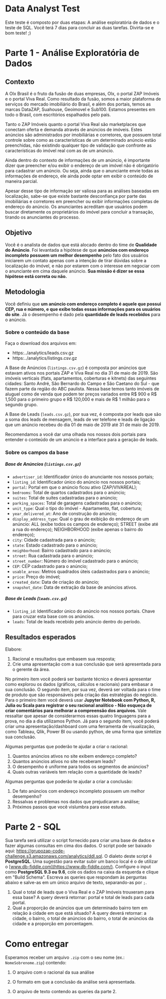 # Data Analyst Test

Este teste é composto por duas etapas: A análise exploratória de dados e o teste de SQL. Você terá 7 dias para concluir as duas tarefas. Divirta-se e bom teste! ;) 

# **Parte 1 - Análise Exploratória de Dados**

## Contexto

A Olx Brasil é o fruto da fusão de duas empresas, Olx, o portal ZAP Imóveis e o portal Viva Real. Como resultado da fusão, somos a maior plataforma de serviços do mercado imobiliário do Brasil, e além dos portais, temos as marcas DataZAP, Suahouse, Geoimovel e Sub100. Estamos presentes em todo o Brasil, com escritórios espalhados pelo país. 

Tanto o ZAP Imóveis quanto o portal Viva Real são marketplaces que conectam oferta e demanda através de anúncios de imóveis. Estes anúncios são administrados por imobiliárias e corretores, que possuem total controle sobre como as características de um determinado anúncio estão preenchidas, não existindo qualquer tipo de validação que confronte as características do imóvel real com as de um anúncio. 

Ainda dentro do contexto de informações de um anúncio, é importante dizer que preencher e/ou exibir o endereço de um imóvel não é obrigatório para cadastrar um anúncio. Ou seja, ainda que o anunciante envie todas as informações de endereço, ele ainda pode optar em exibir o conteúdo de maneira parcial. 

Apesar desse tipo de informação ser valiosa para as análises baseadas em localização, sabe-se que existe bastante desconfiança por parte das imobiliárias e corretores em preencher ou exibir informações completas de endereço do anúncio. Os anunciantes acreditam que usuários podem buscar diretamente os proprietários do imóvel para concluir a transação, tirando os anunciantes do processo.

## Objetivo

Você é o analista de dados que está alocado dentro do time de **Qualidade do Anúncio**. Foi levantada a hipótese de que **anúncios com endereço incompleto possuem um melhor desempenho** pelo fato dos usuários iniciarem um contato apenas com a intenção de tirar dúvidas sobre a localização do imóvel, e não por estarem com o interesse em negociar com o anunciante em cima daquele anúncio. **Sua missão é dizer se essa hipótese está correta ou não.** 

## Metodologia

Você definiu que **um anúncio com endereço completo é aquele que possui CEP, rua e número, e que exibe todas essas informações para os usuários do site**. Já o desempenho é dado pela **quantidade de leads recebidos** para o anúncio.

### Sobre o conteúdo da base

Faça o download dos arquivos em: 

* https:../analytics/leads.csv.gz
* https:../analytics/listings.csv.gz

A Base de Anúncios (`listings.csv.gz`) é composta por anúncios que estavam ativos nos portais ZAP e Viva Real no dia 31 de maio de 2019. São imóveis verticais (flats, apartamentos, coberturas e kitnets) das seguintes cidades: Santo André, São Bernardo do Campo e São Caetano do Sul - que fazem parte da região do ABC paulista. Nessa base temos tanto imóveis de aluguel como de venda que podem ter preços variados entre R$ 900 e R$ 1,500 para o primeiro grupo e R$ 120,000 e mais de R$ 1 milhão para o segundo grupo.

A Base de Leads (`leads.csv.gz`), por sua vez, é composta por leads que são a soma dos leads de mensagem, leads de ver telefone e leads de ligação que um anúncio recebeu do dia 01 de maio de 2019 até 31 de maio de 2019.

Recomendamos a você dar uma olhada nos nossos dois portais para entender o conteúdo de um anúncio e a interface para a geração de leads.

### Sobre os campos da base

##### Base de Anúncios (`listings.csv.gz`)

* `advertiser_id`: Identificador único do anunciante nos nossos portais;
* `listing_id`: Identificador único do anúncio nos nossos portais;
* `portal`: Portal em que o anúncio ficou ativo (ZAP/VIVAREAL);
* `bedrooms`: Total de quartos cadastrados para o anúncio;
* `suites`: Total de suítes cadastradas para o anúncio;
* `parking_spaces`: Total de garagens cadastradas para o anúncio;
* `unit_type`: Qual o tipo do imóvel - Apartamento, flat, cobertura; 
* `year_delivered_at`: Ano de construção do anúncio;
* `display_address_type`: Qual o grau de exibição do endereço de um anúncio: ALL (exibe todos os campos de endereço); STREET (exibe até a rua do endereço); NEIGHBORHOOD (exibe apenas o bairro do endereço);
* `city`: Cidade cadastrada para o anúncio;
* `state`: Estado cadastrado para o anúncio;
* `neighborhood`: Bairro cadastrado para o anúncio;
* `street`: Rua cadastrada para o anúncio; 
* `street_number`: Número do imóvel cadastrado para o anúncio;
* `CEP`: CEP cadastrado para o anúncio;
* `usable_areas`: Metros quadrados úteis cadastrados para o anúncio;
* `price`: Preço do imóvel;
* `created_date`: Data de criação do anúncio;
* `snapshot_date`: Data de extração da base de anúncios ativos.

##### Base de Leads (`leads.csv.gz`)

* `listing_id`: Identificador único do anúncio nos nossos portais. Chave para cruzar esta base com os anúncios.
* `leads`: Total de leads recebido pelo anúncio dentro do período.

## Resultados esperados

Elabore:

1. Racional e resultados que embasem sua resposta;
2. Crie uma apresentação com a sua conclusão que será apresentada para o gerente da área.

No primeiro item você poderá ser bastante técnico e deverá apresentar como explorou os dados (gráficos, cálculos e racionais) para embasar a sua conclusão. O segundo item, por sua vez, deverá ser voltada para o time de produto que são responsáveis pela criação das estratégias do negócio. Para o primeiro item você deverá usar **Jupyter Notebook com Python, R, Julia ou Scala para registrar o seu racional analítico - Não esqueça de criar comentários para melhorar a compreensão dos arquivos**. Vale ressaltar que apesar de considerarmos essas quatro linguagens para a prova, no dia a dia utilizamos Python.  Já para o segundo item, você poderá criar uma apresentação/dashboard com uma ferramenta de visualização, como Tableau, Qlik, Power BI ou usando python, de uma forma que sintetize sua conclusão.


Algumas perguntas que poderão te ajudar a criar o racional:

1. Quantos anúncios ativos no site exibem endereço completo?
2. Quantos anúncios ativos no site receberam leads?
3. O desempenho é uniforme para todos os segmentos de anúncios?
4. Quais outras variáveis tem relação com a quantidade de leads?

Algumas perguntas que poderão te ajudar a criar a conclusão:

1. De fato anúncios com endereço incompleto possuem um melhor desempenho?
2. Ressalvas e problemas nos dados que prejudicaram a análise;
3. Próximos passos que você vislumbra para esse estudo.

# **Parte 2 - SQL**

Sua tarefa será utilizar o script fornecido para criar uma base de dados e fazer algumas consultas em cima dos dados. O script pode ser baixado aqui: https://grupozap-code-challenge.s3.amazonaws.com/analytics/ddl.sql. O dialeto deste script é **PostgreSQL**. Uma sugestão para evitar subir um banco local é o de utilizar o [www.db-fiddle.com](https://www.db-fiddle.com/). Configure o input como **PostgreSQL 9.3 ou 9.6**, cole os dados na caixa da esquerda e clique em "Build Schema". Escreva as queries que respondam às perguntas abaixo e salve-as em um único arquivo de texto, separando-as por `;`.

1. Qual o total de leads que o Viva Real e o ZAP Imóveis trouxeram para essa base? A query deverá retornar: portal e total de leads para cada portal.
2. Qual a proporção de anúncios que um determinado bairro tem em relação à cidade em que está situado? A query deverá retornar: a cidade, o bairro, o total de anúncios do bairro, o total de anúncios da cidade e a proporção em porcentagem.

# Como entregar

Esperamos receber um arquivo `.zip` com o seu nome (ex.: `NomeSobrenome.zip`) contendo: 

1. O arquivo com o racional da sua análise

2. O formato em que a conclusão da análise será apresentada. 

3. O arquivo de texto contendo as queries da parte 2.
